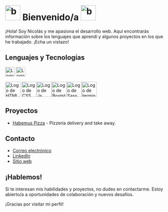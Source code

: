# <img src="https://github.com/Nicolas-Andreis/Nicolas-Andreis/assets/111246225/69dd82aa-0555-4644-84da-cd45d895f837" alt="bandera programer" width="48"> Bienvenido/a <img src="https://github.com/Nicolas-Andreis/Nicolas-Andreis/assets/111246225/69dd82aa-0555-4644-84da-cd45d895f837" alt="bandera programer" width="48">


¡Hola! Soy Nicolás y me apasiona el desarrollo web. Aquí encontrarás información sobre los lenguajes que aprendi y algunos proyectos en los que he trabajado. ¡Echa un vistazo!

## Lenguajes y Tecnologías

<img src="https://img.shields.io/badge/_HTML-brightgreen?logo=html5&logoColor=white&labelColor=black&color=%23fb6800" alt="Logo de HTML"  height="30">

<img src="https://img.shields.io/badge/_CSS-brightgreen?logo=css3&logoColor=white&labelColor=black&color=%23039be5" alt="Logo de CSS"  height="30">

  <img src="https://img.icons8.com/color/48/000000/html-5.png" alt="Logo de HTML" width="48"> <img src="https://img.icons8.com/color/48/000000/css3.png" alt="Logo de CSS" width="48"><img src="https://img.icons8.com/color/48/000000/javascript.png" alt="Logo de Js" width="48"><img src="https://github.com/Nicolas-Andreis/Nicolas-Andreis/assets/111246225/29b8ba92-fea6-415c-86ad-3fc56dd11c50" alt="Logo de Bootstrap" width="48"><img src="https://github.com/Nicolas-Andreis/Nicolas-Andreis/assets/111246225/d1877ce8-a8a6-490e-9da9-1173ef34cea3" alt="Logo de Sass" width="48"><img src="https://github.com/Nicolas-Andreis/Nicolas-Andreis/assets/111246225/ac4a6430-ca95-43d8-aeb5-6f6d588cce9f" alt="Logo de terminal" width="48">
   

## Proyectos

-  [Habemus Pizza](https://nicolas-andreis.github.io/habemus_pizza/) - Pizzeria delivery and take away.

## Contacto

- [Correo electrónico](jnandreis@outlook.com) 
- [LinkedIn](enlace-a-tu-perfil-de-LinkedIn)
- [Sitio web](enlace-a-tu-sitio-web-personal)

## ¡Hablemos!

Si te interesan mis habilidades y proyectos, no dudes en contactarme. Estoy abierto/a a oportunidades de colaboración y nuevos desafíos.

¡Gracias por visitar mi perfil!
<!--
**Nicolas-Andreis/Nicolas-Andreis** is a ✨ _special_ ✨ repository because its `README.md` (this file) appears on your GitHub profile.

Here are some ideas to get you started:

- 🔭 I’m currently working on ...
- 🌱 I’m currently learning ...
- 👯 I’m looking to collaborate on ...
- 🤔 I’m looking for help with ...
- 💬 Ask me about ...
- 📫 How to reach me: ...
- 😄 Pronouns: ...
- ⚡ Fun fact: ...
-->
